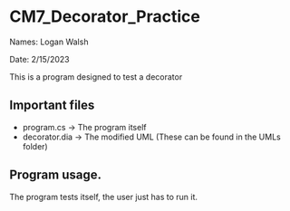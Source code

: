 # CM7_Decorator_Practice
Names: Logan Walsh

Date: 2/15/2023

This is a program designed to test a decorator

## Important files
* program.cs -> The program itself
* decorator.dia -> The modified UML (These can be found in the UMLs folder)

## Program usage.
The program tests itself, the user just has to run it. 



